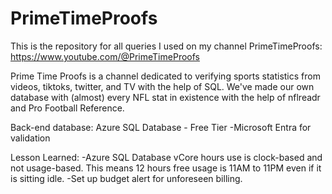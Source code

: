 # PrimeTimeProofs
This is the repository for all queries I used on my channel PrimeTimeProofs: https://www.youtube.com/@PrimeTimeProofs  

Prime Time Proofs is a channel dedicated to verifying sports statistics from videos, tiktoks, twitter, and TV with the help of SQL. We've made our own database with (almost) every NFL stat in existence with the help of nflreadr and Pro Football Reference.

Back-end database:
Azure SQL Database - Free Tier
-Microsoft Entra for validation

Lesson Learned:
-Azure SQL Database vCore hours use is clock-based and not usage-based. This means 12 hours free usage is 11AM to 11PM even if it is sitting idle.
-Set up budget alert for unforeseen billing.

